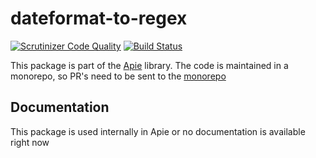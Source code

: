 # dateformat-to-regex

[![Scrutinizer Code Quality](https://scrutinizer-ci.com/g/apie-lib/dateformat-to-regex/badges/quality-score.png?b=main)](https://scrutinizer-ci.com/g/apie-lib/dateformat-to-regex/?branch=main)
[![Build Status](https://scrutinizer-ci.com/g/apie-lib/dateformat-to-regex/badges/build.png?b=main)](https://scrutinizer-ci.com/g/apie-lib/dateformat-to-regex/build-status/main)

This package is part of the [Apie](https://github.com/apie-lib) library.
The code is maintained in a monorepo, so PR's need to be sent to the [monorepo](https://github.com/apie-lib/apie-lib-monorepo/pulls)

## Documentation
This package is used internally in Apie or no documentation is available right now
